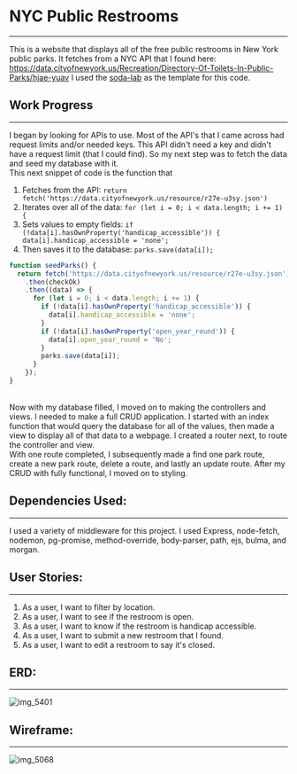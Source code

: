 # NYC Public Restrooms
---
 This is a website that displays all of the free public restrooms in New York public parks.
 It fetches from a NYC API that I found here: <https://data.cityofnewyork.us/Recreation/Directory-Of-Toilets-In-Public-Parks/hjae-yuav>
 I used the [soda-lab](https://git.generalassemb.ly/wdi-nyc-lambda/soda-lab) as the template for this code.
 
## Work Progress
---
I began by looking for APIs to use. Most of the API's that I came across had request limits and/or needed keys. This API didn't need a key and didn't have a request limit (that I could find). So my next step was to fetch the data and seed my database with it. 
<br>
This next snippet of code is the function that 
1. Fetches from the API: `return fetch('https://data.cityofnewyork.us/resource/r27e-u3sy.json')`
2. Iterates over all of the data: `for (let i = 0; i < data.length; i += 1) {`
3. Sets values to empty fields: `if (!data[i].hasOwnProperty('handicap_accessible')) {
          data[i].handicap_accessible = 'none';`
4. Then saves it to the database: `parks.save(data[i]);`
```javascript
function seedParks() {
  return fetch('https://data.cityofnewyork.us/resource/r27e-u3sy.json')
    .then(checkOk)
    .then((data) => {
      for (let i = 0; i < data.length; i += 1) {
        if (!data[i].hasOwnProperty('handicap_accessible')) {
          data[i].handicap_accessible = 'none';
        }
        if (!data[i].hasOwnProperty('open_year_round')) {
          data[i].open_year_round = 'No';
        }
        parks.save(data[i]);
      }
    });
}
```
<br>
Now with my database filled, I moved on to making the controllers and views. I needed to make a full CRUD application. I started with an index function that would query the database for all of the values, then made a view to display all of that data to a webpage. I created a router next, to route the controller and view.
<br>
With one route completed, I subsequently made a find one park route, create a new park route, delete a route, and lastly an update route. After my CRUD with fully functional, I moved on to styling. 
<br>

## Dependencies Used:
---
I used a variety of middleware for this project. I used Express, node-fetch, nodemon, pg-promise, method-override, body-parser, path, ejs, bulma, and morgan.
<br>

## User Stories:
---
 1. As a user, I want to filter by location.
 2. As a user, I want to see if the restroom is open.
 3. As a user, I want to know if the restroom is handicap accessible.
 4. As a user, I want to submit a new restroom that I found.
 5. As a user, I want to edit a restroom to say it's closed.

## ERD:
---
![img_5401](https://user-images.githubusercontent.com/39596048/43738608-3ba0e752-9993-11e8-9103-5eab80b05311.JPG)

## Wireframe:
---
![img_5068](https://user-images.githubusercontent.com/39596048/43738651-5b8c79aa-9993-11e8-98fc-ed3bbf634d2a.JPG)
